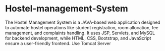 # Hostel-management-System
The Hostel Management System is a JAVA-based web application designed to automate hostel operations like student registration, room allocation, fee management, and complaints handling. It uses JSP, Servlets, and MySQL for backend development, while HTML, CSS, Bootstrap, and JavaScript ensure a user-friendly frontend. Use Tomcat Server

